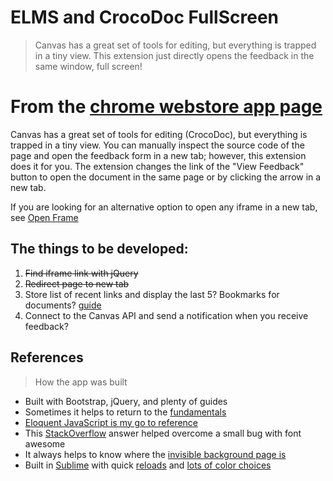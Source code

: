 ELMS and CrocoDoc FullScreen
===================
> Canvas has a great set of tools for editing, but everything is trapped in a tiny view. This extension just directly opens the feedback in the same window, full screen!

# From the [chrome webstore app page](https://chrome.google.com/webstore/detail/plmlhafmgopajgbdobknemohlcnohbgb/publish-delayed?hl=en-US&authuser=1)
Canvas has a great set of tools for editing (CrocoDoc), but everything is trapped in a tiny view. You can manually inspect the source code of the page and open the feedback form in a new tab; however, this extension does it for you. The extension changes the link of the "View Feedback" button to open the document in the same page or by clicking the arrow in a new tab.

If you are looking for an alternative option to open any iframe in a new tab, see [Open Frame](https://chrome.google.com/webstore/detail/open-frame/kdhjgkkaacdhdioocfbpmhjidbinfajj)

## The things to be developed:
1. ~~Find iframe link with jQuery~~
1. ~~Redirect page to new tab~~
1. Store list of recent links and display the last 5? Bookmarks for documents? [guide](https://developer.chrome.com/extensions/browserAction)
1. Connect to the Canvas API and send a notification when you receive feedback?

## References
> How the app was built

- Built with Bootstrap, jQuery, and plenty of guides
- Sometimes it helps to return to the [fundamentals](http://jqfundamentals.com/chapter/jquery-basics)
- [Eloquent JavaScript is my go to reference](http://eloquentjavascript.net/03_functions.html)
- This [StackOverflow](http://stackoverflow.com/a/13756526/3219667) answer helped overcome a small bug with font awesome
- It always helps to know where the [invisible background page is](http://stackoverflow.com/questions/10257301/where-to-read-console-messages-from-background-js-in-a-chrome-extension)
- Built in [Sublime](https://atom.io/) with quick [reloads](https://chrome.google.com/webstore/detail/extensions-reloader/fimgfedafeadlieiabdeeaodndnlbhid) and [lots of color choices](http://coolors.co/app/)
